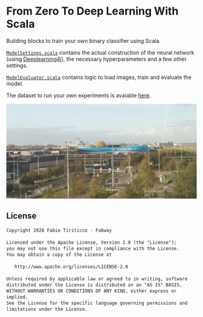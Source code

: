 # From Zero To Deep Learning With Scala

Building blocks to train your own binary classifier using Scala.

[`ModelSettings.scala`](ModelSettings.scala) contains the actual construction of the neural network (using [Deeplearning4j](https://deeplearning4j.org)), the necessary hyperparameters and a few other settings.

[`ModelEvaluator.scala`](ModelEvaluator.scala) contains logic to load images, train and evaluate the model.

The dataset to run your own experiments is avaiable [here](https://drive.google.com/drive/folders/1-O17UhjdJjtKJ1iAMDBJhaYMiTmhIIAi?usp=sharing).

![A plane on a bridge](plane.png)

## License

    Copyright 2020 Fabio Tiriticco - Fabway

    Licensed under the Apache License, Version 2.0 (the "License");
    you may not use this file except in compliance with the License.
    You may obtain a copy of the License at

       http://www.apache.org/licenses/LICENSE-2.0

    Unless required by applicable law or agreed to in writing, software
    distributed under the License is distributed on an "AS IS" BASIS,
    WITHOUT WARRANTIES OR CONDITIONS OF ANY KIND, either express or implied.
    See the License for the specific language governing permissions and
    limitations under the License.
